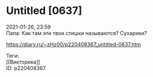 Untitled [0637]
================

   
 2021-01-26, 23:59   
  Папа: Как там эти твои стишки называются? Сухарики?   
    
 <https://diary.ru/~zHz00/p220408367_untitled-0637.htm>   
   
 Теги:   
 [[Викторика]]   
 ID: p220408367